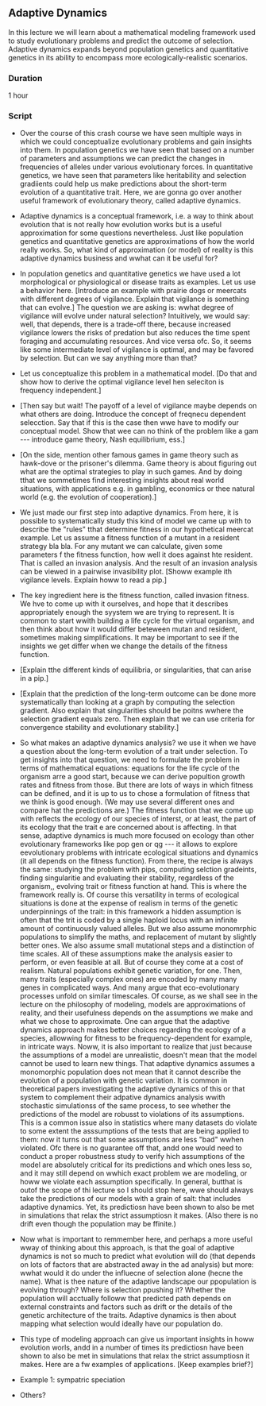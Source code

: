 ## Adaptive Dynamics

In this lecture we will learn about a mathematical modeling framework used to study evolutionary problems and predict the outcome of selection. Adaptive dynamics expands beyond population genetics and quantitative genetics in its ability to encompass more ecologically-realistic scenarios.

### Duration

1 hour

### Script

* Over the course of this crash course we have seen multiple ways in which we could conceptualize evolutionary problems and gain insights into them. In population genetics we have seen that based on a number of parameters and assumptions we can predict the changes in frequencies of alleles under various evolutionary forces. In quantitative genetics, we have seen that parameters like heritability and selection gradiients could help us make predictions about the short-term evolution of a quantitative trait. Here, we are gonna go over another useful framework of evolutionary theory, called adaptive dynamics.

* Adaptive dynamics is a conceptual framework, i.e. a way to think about evolution that is not really how evolution works but is a useful approximation for some questions nevertheless. Just like population genetics and quantitative genetics are approximations of how the world really works. So, what kind of approximation (or model) of reality is this adaptive dynamics business and wwhat can it be useful for?

* In population genetics and quantitative genetics we have used a lot morphological or physiological or disease traits as examples. Let us use a behavior here. [Introduce an example with prairie dogs or meercats with different degrees of vigilance. Explain that vigilance is something that can evolve.] The question we are asking is: wwhat degree of vigilance will evolve under natural selection? Intuitively, we would say: well, that depends, there is a trade-off there, because increased vigilance lowers the risks of predation but also reduces the time spent foraging and accumulating resources. And vice versa ofc. So, it seems like some intermediate level of vigilance is optimal, and may be favored by selection. But can we say anything more than that?

* Let us conceptualize this problem in a mathematical model. [Do that and show how to derive the optimal vigilance level hen seleciton is frequency independent.]

* [Then say but wait! The payoff of a level of vigilance maybe depends on what others are doing. Introduce the concept of freqnecu dependent selecction. Say that if this is the case then wwe have to modify our conceptual model. Show that wee can no think of the problem like a gam --- introduce game theory, Nash equilibrium, ess.]

* [On the side, mention other famous games in game theory such as hawk-dove or the prisoner's dilemma. Game theory is about figuring out what are the optimal strategies to play in such games. And by doing tthat we sommetimes find interesting insights about real world situations, with applications e.g. in gambling, economics or thee natural world (e.g. the evolution of cooperation).]

* We just made our first step into adaptive dynamics. From here, it is possible to systematically study this kind of model we came up with to describe the "rules" tthat determine fitness in our hypothetical meercat example. Let us assume a fitness function of a mutant in a resident strategy bla bla. For any mutant we can calculate, given some parameters f the fitness function, how well it does against hte resident. That is called an invasion analysis. And the result of an invasion analysis can be viewed in a pairwise invasibility plot. [Showw example ith vigilance levels. Explain howw to read a pip.]

* The key ingredient here is the fitness function, called invasion fitness. We hve to come up with it ourselves, and hope that it describes appropriately enough the syystem we are trying to represent. It is common to start wwith building a life cycle for the virtual organism, and then think about how it would differ beteween mutan and resident, sometimes making simplifications. It may be important to see if the insights we get differ when we change the details of the fitness function.

* [Explain tthe different kinds of equilibria, or singularities, that can arise in a pip.]

* [Explain that the prediction of the long-term outcome can be done more systematically than looking at a graph by computing the selection gradient. Also explain that singularities should be poitns wwhere the selection gradient equals zero. Then explain that we can use criteria for convergence stability and evolutionary stability.]

* So what makes an adaptive dynamics analysis? we use it when we have a question about the long-term evolution of a trait under selection. To get insights into that question, we need to formulate the problem in terms of mathematical equations: equations for the life cycle of the organism arre a good start, because we can derive popultion growth rates and fitness from those. But there are lots of ways in which fitness can be defined, and it is up to us to chose a formulation of fitness that we think is good enough. (We may use several different ones and compare hat the predictions are.) The fitness function that we come up with reflects the ecology of our species of interst, or at least, the part of its ecology that the trait e are concerned about is affecting. In that sense, adaptive dynamics is much more focused on ecology than other evolutionary frameworks like pop gen or qg --- it allows to explore eevolutionary problems with intricate ecological situations and dynamics (it all depends on the fitness function). From there, the recipe is always the same: studying the problem with pips, computing selction gradeints, finding singularitie and evaluating their stability, regardless of the organism,, evolving trait or fitness function at hand. This is where the framework really is. Of course this versatility in terms of ecological situations is done at the expense of realism in terms of the genetic underpinnings of the trait: in this framework a hidden assumption is often that the trit is coded by a single haploid locus with an infinite amount of continuously valued alleles. But we also assume monomrphic populations to simplify the maths, and replacement of mutant by slightly better ones. We also assume small mutational steps and a distinction of time scales. All of these assumptions make the analysis easier to perform, or even feasible at all. But of course they come at a cost of realism. Natural populations exhibit genetic variation, for one. Then, many traits (especially complex ones) are encoded by many many genes in complicated ways. And many argue that eco-evolutionary processes unfold on similar timescales. Of course, as we shall see in the lecture on the philosophy of modeling, models are approximations of reality, and their usefulness depends on the assumptions we make and what we chose to approximate. One can argue that the adaptive dynamics approach makes better choices regarding the ecology of a species, allowwing for fitness to be frequency-dependent for example, in intricate ways. Noww, it is also important to realize that just because the assumptions of a model are unrealistic, doesn't mean that the model cannot be used to learn new things. That adaptive dynamics assumes a monomorphic population does not mean that it cannot describe the evolution of a population with genetic variation. It is common in theoretical papers investigating the adaptive dynamics of this or that system to complement their adpative dynamics analysis wwith stochastic simulationss of the same process, to see whether the predictions of the model are robusst to violations of its assumptions. This is a common issue also in statistics where many datasets do violate to some extent the asssumptions of the tests that are being applied to them: now it turns out that some assumptions are less "bad" wwhen violated. Ofc there is no guarantee off that, andd one would need to conduct a proper robustness study to verify hich assumptions of the model are absolutely critical for its predictions and which ones less so, and it may still depend on wwhich exact problem we are modeling, or howw we violate each assumption specifically. In general, butthat is outof the scope of thi lecture so I should stop here, wwe should always take the predictions of our models with a grain of salt: that includes adaptive dynamics. Yet, its predictiosn have been shown to also be met in simulations that relax the strict assumptiosn it makes. (Also there is no drift even though the population may be ffinite.) 

* Now what is important to remmember here, and perhaps a more useful wway of thinking about this approach, is that the goal of adaptive dynamics  is not so much to predict what evolution will do (that depends on lots of factors that are abstracted away in the ad analysis) but more: wwhat would it do under the influecne of selection alone (hecne the name). What is thee nature of the adaptive landscape our ppopulation is evolving through? Where is selection ppushing it? Whether the population will acctually followw that predicted path depends on external constraints and factors such as drift or the details of the genetic architecture of the traits. Adaptive dynamics is then about mapping what selection would ideally have our population do.

* This type of modeling approach can give us important insights in howw evolution worls, andd in a number of times its predictiosn have been shown to also be met in simulations that relax the strict assumptiosn it makes. Here are a fw examples of applications. [Keep examples brief?]

* Example 1: sympatric speciation

* Others?
